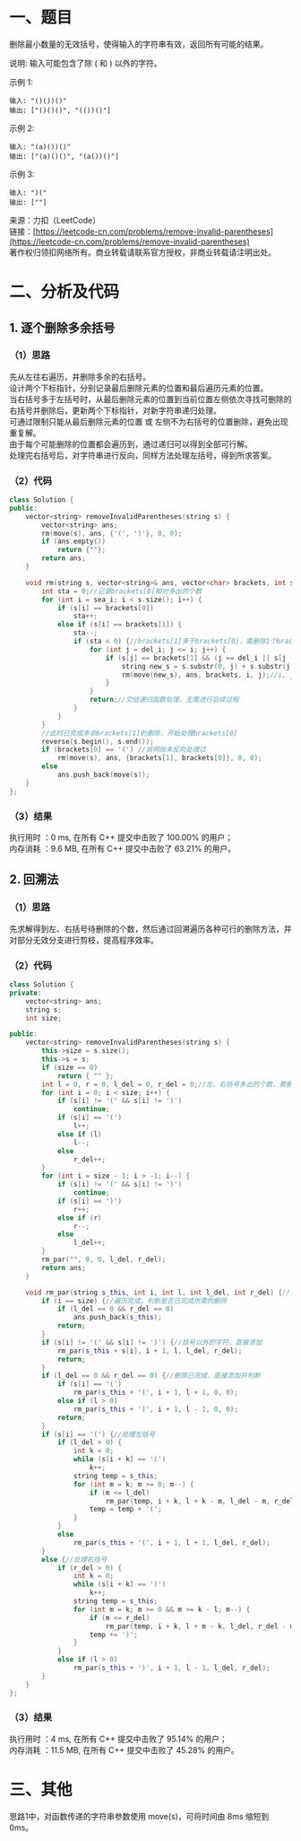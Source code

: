 # 一、题目
删除最小数量的无效括号，使得输入的字符串有效，返回所有可能的结果。  
  
说明: 输入可能包含了除 ( 和 ) 以外的字符。  
  
示例 1:  
```
输入: "()())()"
输出: ["()()()", "(())()"]
```
示例 2:  
```
输入: "(a)())()"
输出: ["(a)()()", "(a())()"]
```
示例 3:  
```
输入: ")("
输出: [""]
```
来源：力扣（LeetCode）  
链接：[https://leetcode-cn.com/problems/remove-invalid-parentheses](https://leetcode-cn.com/problems/remove-invalid-parentheses)  
著作权归领扣网络所有。商业转载请联系官方授权，非商业转载请注明出处。  
# 二、分析及代码
## 1. 逐个删除多余括号
### （1）思路
先从左往右遍历，并删除多余的右括号。  
设计两个下标指针，分别记录最后删除元素的位置和最后遍历元素的位置。  
当右括号多于左括号时，从最后删除元素的位置到当前位置左侧依次寻找可删除的右括号并删除后，更新两个下标指针，对新字符串递归处理。  
可通过限制只能从最后删除元素的位置 或 左侧不为右括号的位置删除，避免出现重复解。  
由于每个可能删除的位置都会遍历到，通过递归可以得到全部可行解。  
处理完右括号后，对字符串进行反向，同样方法处理左括号，得到所求答案。  
### （2）代码
```cpp
class Solution {
public:
    vector<string> removeInvalidParentheses(string s) {
        vector<string> ans;
        rm(move(s), ans, {'(', ')'}, 0, 0);
        if (ans.empty())
            return {""};
        return ans;
    }

    void rm(string s, vector<string>& ans, vector<char> brackets, int sea_i, int del_i) {
        int sta = 0;//记录brackets[0]相对多出的个数
        for (int i = sea_i; i < s.size(); i++) {
            if (s[i] == brackets[0])
                sta++;
            else if (s[i] == brackets[1]) {
                sta--;
                if (sta < 0) {//brackets[1]多于brackets[0]，需删除1个brackets[1]括号
                    for (int j = del_i; j <= i; j++) {
                        if (s[j] == brackets[1] && (j == del_i || s[j - 1] != brackets[1])) {//避免造成重复解
                            string new_s = s.substr(0, j) + s.substr(j + 1);
                            rm(move(new_s), ans, brackets, i, j);//i, j无需+1，删除第j个元素后位置自然后移了一位
                        }
                    }
                    return;//交给递归函数处理，无需进行后续过程
                }
            }
        }
        //此时已完成多余brackets[1]的删除，开始处理brackets[0]
        reverse(s.begin(), s.end());
        if (brackets[0] == '(') //说明尚未反向处理过
            rm(move(s), ans, {brackets[1], brackets[0]}, 0, 0);
        else 
            ans.push_back(move(s));
    }
};
```
### （3）结果
执行用时 ：0 ms, 在所有 C++ 提交中击败了 100.00% 的用户；  
内存消耗 ：9.6 MB, 在所有 C++ 提交中击败了 63.21% 的用户。   
## 2. 回溯法
### （1）思路
先求解得到左、右括号待删除的个数，然后通过回溯遍历各种可行的删除方法，并对部分无效分支进行剪枝，提高程序效率。  
### （2）代码
```cpp
class Solution {
private:
    vector<string> ans;
    string s;
    int size;

public:
    vector<string> removeInvalidParentheses(string s) {
        this->size = s.size();
        this->s = s;
        if (size == 0)
            return { "" };        
        int l = 0, r = 0, l_del = 0, r_del = 0;//左、右括号多出的个数、需删除的个数
        for (int i = 0; i < size; i++) {
            if (s[i] != '(' && s[i] != ')')
                continue;
            if (s[i] == '(')
                l++;
            else if (l)
                l--;
            else
                r_del++;
        }
        for (int i = size - 1; i > -1; i--) {
            if (s[i] != '(' && s[i] != ')')
                continue;
            if (s[i] == ')')
                r++;
            else if (r)
                r--;
            else
                l_del++;
        }
        rm_par("", 0, 0, l_del, r_del);
        return ans;
    }

    void rm_par(string s_this, int i, int l, int l_del, int r_del) {//当前累积的字符串，原串中的遍历位置，左括号多出的个数，还需删除的左、右括号数量
        if (i == size) {//遍历完成，判断是否已完成所需的删除
            if (l_del == 0 && r_del == 0)
                ans.push_back(s_this);
            return;
        }
        if (s[i] != '(' && s[i] != ')') {//括号以外的字符，直接添加
            rm_par(s_this + s[i], i + 1, l, l_del, r_del);
            return;
        }
        if (l_del == 0 && r_del == 0) {//删除已完成，直接添加并判断
            if (s[i] == '(')
                rm_par(s_this + '(', i + 1, l + 1, 0, 0);
            else if (l > 0)
                rm_par(s_this + ')', i + 1, l - 1, 0, 0);
            return;
        }
        if (s[i] == '(') {//处理左括号
            if (l_del > 0) {
                int k = 0;
                while (s[i + k] == '(')
                    k++;
                string temp = s_this;
                for (int m = k; m >= 0; m--) {
                    if (m <= l_del)
                        rm_par(temp, i + k, l + k - m, l_del - m, r_del);
                    temp = temp + '(';
                }
            }
            else
                rm_par(s_this + '(', i + 1, l + 1, l_del, r_del);
        }
        else {//处理右括号
            if (r_del > 0) {
                int k = 0;
                while (s[i + k] == ')')
                    k++;
                string temp = s_this;
                for (int m = k; m >= 0 && m >= k - l; m--) {
                    if (m <= r_del)
                        rm_par(temp, i + k, l + m - k, l_del, r_del - m);
                    temp += ')';
                }
            }
            else if (l > 0)
                rm_par(s_this + ')', i + 1, l - 1, l_del, r_del);
        }
    }
};
```
### （3）结果
执行用时 ：4 ms, 在所有 C++ 提交中击败了 95.14% 的用户；  
内存消耗 ：11.5 MB, 在所有 C++ 提交中击败了 45.28% 的用户。  
# 三、其他
思路1中，对函数传递的字符串参数使用 move(s)，可将时间由 8ms 缩短到 0ms。 
